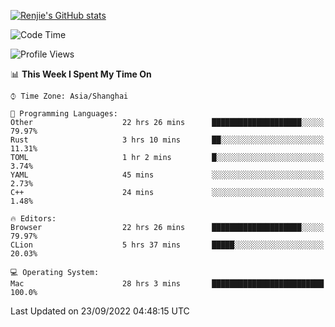 [![Renjie's GitHub stats](https://github-readme-stats.vercel.app/api?username=liurenjie1024&show_icons=true&theme=chartreuse-dark)](https://github.com/anuraghazra/github-readme-stats)

<!--START_SECTION:waka-->
![Code Time](http://img.shields.io/badge/Code%20Time-183%20hrs%2054%20mins-blue)

![Profile Views](http://img.shields.io/badge/Profile%20Views-18-blue)

📊 **This Week I Spent My Time On** 

```text
⌚︎ Time Zone: Asia/Shanghai

💬 Programming Languages: 
Other                    22 hrs 26 mins      ████████████████████░░░░░   79.97% 
Rust                     3 hrs 10 mins       ██░░░░░░░░░░░░░░░░░░░░░░░   11.31% 
TOML                     1 hr 2 mins         █░░░░░░░░░░░░░░░░░░░░░░░░   3.74% 
YAML                     45 mins             ░░░░░░░░░░░░░░░░░░░░░░░░░   2.73% 
C++                      24 mins             ░░░░░░░░░░░░░░░░░░░░░░░░░   1.48%

🔥 Editors: 
Browser                  22 hrs 26 mins      ████████████████████░░░░░   79.97% 
CLion                    5 hrs 37 mins       █████░░░░░░░░░░░░░░░░░░░░   20.03%

💻 Operating System: 
Mac                      28 hrs 3 mins       █████████████████████████   100.0%

```


 Last Updated on 23/09/2022 04:48:15 UTC
<!--END_SECTION:waka-->

